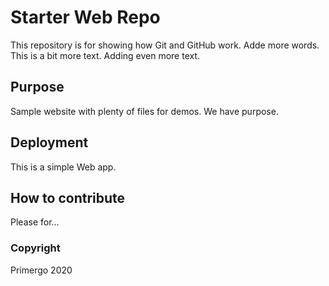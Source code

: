 # Starter Web Repo

This repository is for showing how Git and GitHub work. Adde more words.
This is a bit more text.  Adding even more text.

## Purpose

Sample website with plenty of files for demos.  We have purpose.

## Deployment
This is a simple Web app.

## How to contribute
Please for...

### Copyright 
Primergo 2020
